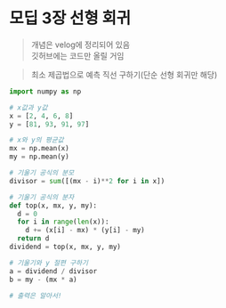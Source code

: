 # 모딥 3장 선형 회귀
> 개념은 velog에 정리되어 있음</br>
  깃허브에는 코드만 올릴 거임

> 최소 제곱법으로 예측 직선 구하기(단순 선형 회귀만 해당)
```python
import numpy as np

# x값과 y값
x = [2, 4, 6, 8]
y = [81, 93, 91, 97]

# x와 y의 평균값
mx = np.mean(x)
my = np.mean(y)

# 기울기 공식의 분모
divisor = sum([(mx - i)**2 for i in x])

# 기울기 공식의 분자
def top(x, mx, y, my):
  d = 0
  for i in range(len(x)):
    d += (x[i] - mx) * (y[i] - my)
  return d
dividend = top(x, mx, y, my)

# 기울기와 y 절편 구하기
a = dividend / divisor
b = my - (mx * a)

# 출력은 알아서!
```
